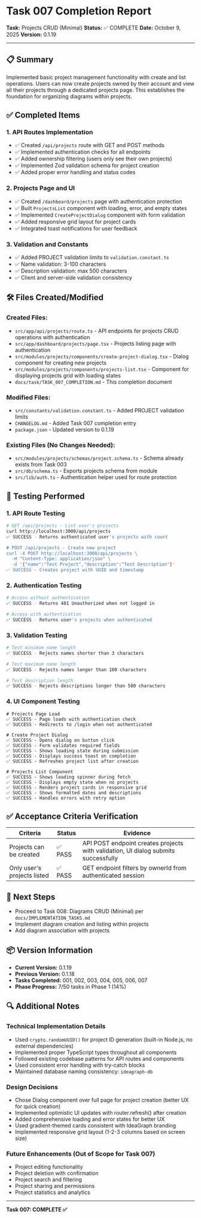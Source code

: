 # Task 007 Completion Report

**Task:** Projects CRUD (Minimal)
**Status:** ✅ COMPLETE
**Date:** October 9, 2025
**Version:** 0.1.19

---

## 📋 Summary
Implemented basic project management functionality with create and list operations. Users can now create projects owned by their account and view all their projects through a dedicated projects page. This establishes the foundation for organizing diagrams within projects.

## ✅ Completed Items

### 1. API Routes Implementation
- ✅ Created `/api/projects` route with GET and POST methods
- ✅ Implemented authentication checks for all endpoints
- ✅ Added ownership filtering (users only see their own projects)
- ✅ Implemented Zod validation schema for project creation
- ✅ Added proper error handling and status codes

### 2. Projects Page and UI
- ✅ Created `/dashboard/projects` page with authentication protection
- ✅ Built `ProjectsList` component with loading, error, and empty states
- ✅ Implemented `CreateProjectDialog` component with form validation
- ✅ Added responsive grid layout for project cards
- ✅ Integrated toast notifications for user feedback

### 3. Validation and Constants
- ✅ Added PROJECT validation limits to `validation.constant.ts`
- ✅ Name validation: 3-100 characters
- ✅ Description validation: max 500 characters
- ✅ Client and server-side validation consistency

## 🛠️ Files Created/Modified

### Created Files:
- `src/app/api/projects/route.ts` - API endpoints for projects CRUD operations with authentication
- `src/app/dashboard/projects/page.tsx` - Projects listing page with authentication
- `src/modules/projects/components/create-project-dialog.tsx` - Dialog component for creating new projects
- `src/modules/projects/components/projects-list.tsx` - Component for displaying projects grid with loading states
- `docs/task/TASK_007_COMPLETION.md` - This completion document

### Modified Files:
- `src/constants/validation.constant.ts` - Added PROJECT validation limits
- `CHANGELOG.md` - Added Task 007 completion entry
- `package.json` - Updated version to 0.1.19

### Existing Files (No Changes Needed):
- `src/modules/projects/schemas/project.schema.ts` - Schema already exists from Task 003
- `src/db/schema.ts` - Exports projects schema from module
- `src/lib/auth.ts` - Authentication helper used for route protection

## 🧪 Testing Performed

### 1. API Route Testing
```bash
# GET /api/projects - List user's projects
curl http://localhost:3000/api/projects
✅ SUCCESS - Returns authenticated user's projects with count

# POST /api/projects - Create new project
curl -X POST http://localhost:3000/api/projects \
  -H "Content-Type: application/json" \
  -d '{"name":"Test Project","description":"Test Description"}'
✅ SUCCESS - Creates project with UUID and timestamp
```

### 2. Authentication Testing
```bash
# Access without authentication
✅ SUCCESS - Returns 401 Unauthorized when not logged in

# Access with authentication
✅ SUCCESS - Returns user's projects when authenticated
```

### 3. Validation Testing
```bash
# Test minimum name length
✅ SUCCESS - Rejects names shorter than 3 characters

# Test maximum name length
✅ SUCCESS - Rejects names longer than 100 characters

# Test description length
✅ SUCCESS - Rejects descriptions longer than 500 characters
```

### 4. UI Component Testing
```
# Projects Page Load
✅ SUCCESS - Page loads with authentication check
✅ SUCCESS - Redirects to /login when not authenticated

# Create Project Dialog
✅ SUCCESS - Opens dialog on button click
✅ SUCCESS - Form validates required fields
✅ SUCCESS - Shows loading state during submission
✅ SUCCESS - Displays success toast on completion
✅ SUCCESS - Refreshes project list after creation

# Projects List Component
✅ SUCCESS - Shows loading spinner during fetch
✅ SUCCESS - Displays empty state when no projects
✅ SUCCESS - Renders project cards in responsive grid
✅ SUCCESS - Shows formatted dates and descriptions
✅ SUCCESS - Handles errors with retry option
```

## ✅ Acceptance Criteria Verification

| Criteria | Status | Evidence |
|----------|--------|----------|
| Projects can be created | ✅ PASS | API POST endpoint creates projects with validation, UI dialog submits successfully |
| Only user's projects listed | ✅ PASS | GET endpoint filters by ownerId from authenticated session |

## 🎯 Next Steps
- Proceed to Task 008: Diagrams CRUD (Minimal) per `docs/IMPLEMENTATION_TASKS.md`
- Implement diagram creation and listing within projects
- Add diagram association with projects

## 📦 Version Information
- **Current Version:** 0.1.19
- **Previous Version:** 0.1.18
- **Tasks Completed:** 001, 002, 003, 004, 005, 006, 007
- **Phase Progress:** 7/50 tasks in Phase 1 (14%)

## 🔍 Additional Notes

### Technical Implementation Details
- Used `crypto.randomUUID()` for project ID generation (built-in Node.js, no external dependencies)
- Implemented proper TypeScript types throughout all components
- Followed existing codebase patterns for API routes and components
- Used consistent error handling with try-catch blocks
- Maintained database naming consistency: `ideagraph-db`

### Design Decisions
- Chose Dialog component over full page for project creation (better UX for quick creation)
- Implemented optimistic UI updates with router.refresh() after creation
- Added comprehensive loading and error states for better UX
- Used gradient-themed cards consistent with IdeaGraph branding
- Implemented responsive grid layout (1-2-3 columns based on screen size)

### Future Enhancements (Out of Scope for Task 007)
- Project editing functionality
- Project deletion with confirmation
- Project search and filtering
- Project sharing and permissions
- Project statistics and analytics

---

**Task 007: COMPLETE ✅**


